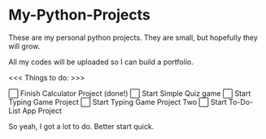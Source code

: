 # My-Python-Projects
These are my personal python projects. They are small, but hopefully they will grow.

All my codes will be uploaded so I can build a portfolio.

<<< Things to do: >>>

⬜ Finish Calculator Project (done!)
⬜ Start Simple Quiz game
⬜ Start Typing Game Project
⬜ Start Typing Game Project Two
⬜ Start To-Do-List App Project

So yeah, I got a lot to do. Better start quick.
